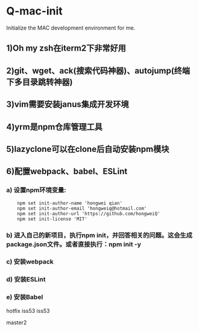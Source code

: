 # Q-mac-init
  Initialize the MAC development environment for me.
## 1)Oh my zsh在iterm2下非常好用
## 2)git、wget、ack(搜索代码神器)、autojump(终端下多目录跳转神器)
## 3)vim需要安装janus集成开发环境
## 4)yrm是npm仓库管理工具
## 5)lazyclone可以在clone后自动安装npm模块
## 6)配置webpack、babel、ESLint
### a) 设置npm环境变量:
        npm set init-author-name 'hongwei qian'
        npm set init-author-email 'hongweiq@hotmail.com'
        npm set init-author-url 'https://github.com/hongweiQ'
        npm set init-license 'MIT'
### b) 进入自己的新项目，执行npm init，并回答相关的问题。这会生成package.json文件。或者直接执行：npm init -y
### c) 安装webpack
### d) 安装ESLint
### e) 安装Babel



hotfix
iss53
iss53

master2
